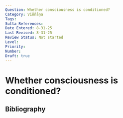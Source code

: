 ```yaml
---
Question: Whether consciousness is conditioned?
Category: Viññāṇa
Tags: 
Sutta References: 
Date Entered: 8-31-25
Last Revised: 8-31-25
Review Status: Not started
Level: 
Priority: 
Number: 
Draft: true
---
```


# Whether consciousness is conditioned?

## Bibliography

<!-- 

Notes:



 -->